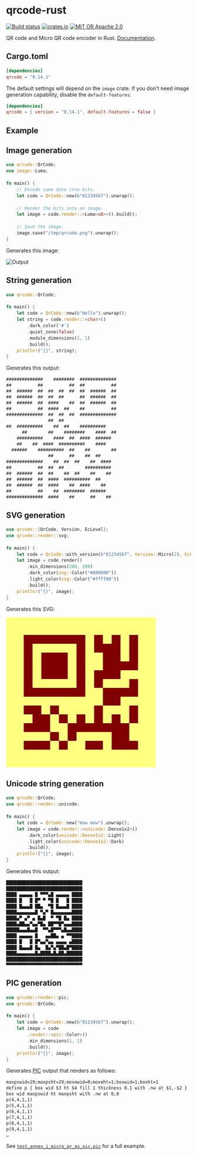 qrcode-rust
===========

[![Build status](https://github.com/kennytm/qrcode-rust/workflows/Rust/badge.svg)](https://github.com/kennytm/qrcode-rust/actions?query=workflow%3ARust)
[![crates.io](https://img.shields.io/crates/v/qrcode.svg)](https://crates.io/crates/qrcode)
[![MIT OR Apache 2.0](https://img.shields.io/badge/license-MIT%20%2f%20Apache%202.0-blue.svg)](./LICENSE-APACHE.txt)

QR code and Micro QR code encoder in Rust. [Documentation](https://docs.rs/qrcode).

Cargo.toml
----------

```toml
[dependencies]
qrcode = "0.14.1"
```

The default settings will depend on the `image` crate. If you don't need image generation capability, disable the `default-features`:

```toml
[dependencies]
qrcode = { version = "0.14.1", default-features = false }
```

Example
-------

## Image generation

```rust
use qrcode::QrCode;
use image::Luma;

fn main() {
    // Encode some data into bits.
    let code = QrCode::new(b"01234567").unwrap();

    // Render the bits into an image.
    let image = code.render::<Luma<u8>>().build();

    // Save the image.
    image.save("/tmp/qrcode.png").unwrap();
}
```

Generates this image:

![Output](src/test_annex_i_qr_as_image.png)

## String generation

```rust
use qrcode::QrCode;

fn main() {
    let code = QrCode::new(b"Hello").unwrap();
    let string = code.render::<char>()
        .dark_color('#')
        .quiet_zone(false)
        .module_dimensions(2, 1)
        .build();
    println!("{}", string);
}
```

Generates this output:

```none
##############    ########  ##############
##          ##          ##  ##          ##
##  ######  ##  ##  ##  ##  ##  ######  ##
##  ######  ##  ##  ##      ##  ######  ##
##  ######  ##  ####    ##  ##  ######  ##
##          ##  ####  ##    ##          ##
##############  ##  ##  ##  ##############
                ##  ##
##  ##########    ##  ##    ##########
      ##        ##    ########    ####  ##
    ##########    ####  ##  ####  ######
    ##    ##  ####  ##########    ####
  ######    ##########  ##    ##        ##
                ##      ##    ##  ##
##############    ##  ##  ##    ##  ####
##          ##  ##  ##        ##########
##  ######  ##  ##    ##  ##    ##    ##
##  ######  ##  ####  ##########  ##
##  ######  ##  ####    ##  ####    ##
##          ##    ##  ########  ######
##############  ####    ##      ##    ##
```

## SVG generation

```rust
use qrcode::{QrCode, Version, EcLevel};
use qrcode::render::svg;

fn main() {
    let code = QrCode::with_version(b"01234567", Version::Micro(2), EcLevel::L).unwrap();
    let image = code.render()
        .min_dimensions(200, 200)
        .dark_color(svg::Color("#800000"))
        .light_color(svg::Color("#ffff80"))
        .build();
    println!("{}", image);
}
```

Generates this SVG:

[![Output](src/test_annex_i_micro_qr_as_svg.svg)](src/test_annex_i_micro_qr_as_svg.svg)

## Unicode string generation

```rust
use qrcode::QrCode;
use qrcode::render::unicode;

fn main() {
    let code = QrCode::new("mow mow").unwrap();
    let image = code.render::<unicode::Dense1x2>()
        .dark_color(unicode::Dense1x2::Light)
        .light_color(unicode::Dense1x2::Dark)
        .build();
    println!("{}", image);
}
```

Generates this output:

```text
█████████████████████████████
█████████████████████████████
████ ▄▄▄▄▄ █ ▀▀▀▄█ ▄▄▄▄▄ ████
████ █   █ █▀ ▀ ▀█ █   █ ████
████ █▄▄▄█ ██▄  ▀█ █▄▄▄█ ████
████▄▄▄▄▄▄▄█ ▀▄▀ █▄▄▄▄▄▄▄████
████▄▀ ▄▀ ▄ █▄█  ▀ ▀█ █▄ ████
████▄██▄▄▀▄▄▀█▄ ██▀▀█▀▄▄▄████
█████▄▄▄█▄▄█  ▀▀▄█▀▀▀▄█▄▄████
████ ▄▄▄▄▄ █   ▄▄██▄ ▄ ▀▀████
████ █   █ █▀▄▄▀▄▄ ▄▄▄▄ ▄████
████ █▄▄▄█ █▄  █▄▀▄▀██▄█▀████
████▄▄▄▄▄▄▄█▄████▄█▄██▄██████
█████████████████████████████
▀▀▀▀▀▀▀▀▀▀▀▀▀▀▀▀▀▀▀▀▀▀▀▀▀▀▀▀▀
```

## PIC generation

```rust
use qrcode::render::pic;
use qrcode::QrCode;

fn main() {
    let code = QrCode::new(b"01234567").unwrap();
    let image = code
        .render::<pic::Color>()
        .min_dimensions(1, 1)
        .build();
    println!("{}", image);
}
```

Generates [PIC](https://en.wikipedia.org/wiki/PIC_(markup_language))
output that renders as follows:

```pic
maxpswid=29;maxpsht=29;movewid=0;moveht=1;boxwid=1;boxht=1
define p { box wid $3 ht $4 fill 1 thickness 0.1 with .nw at $1,-$2 }
box wid maxpswid ht maxpsht with .nw at 0,0
p(4,4,1,1)
p(5,4,1,1)
p(6,4,1,1)
p(7,4,1,1)
p(8,4,1,1)
p(9,4,1,1)
…
```
See [`test_annex_i_micro_qr_as_pic.pic`](src/test_annex_i_micro_qr_as_pic.pic) for a full example.
